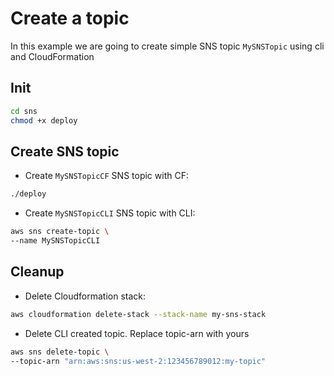 # Create a topic
In this example we are going to create simple SNS topic `MySNSTopic` using cli and CloudFormation
<!-- https://docs.aws.amazon.com/AWSCloudFormation/latest/UserGuide/aws-resource-sns-topic.html -->

## Init
```sh
cd sns
chmod +x deploy
```

## Create SNS topic 
* Create `MySNSTopicCF` SNS topic with CF:
```sh
./deploy
```

* Create `MySNSTopicCLI` SNS topic with CLI:
```sh
aws sns create-topic \
--name MySNSTopicCLI
```

## Cleanup
* Delete Cloudformation stack:
```sh
aws cloudformation delete-stack --stack-name my-sns-stack
```

* Delete CLI created topic. Replace topic-arn with yours
```sh
aws sns delete-topic \
--topic-arn "arn:aws:sns:us-west-2:123456789012:my-topic"
```
